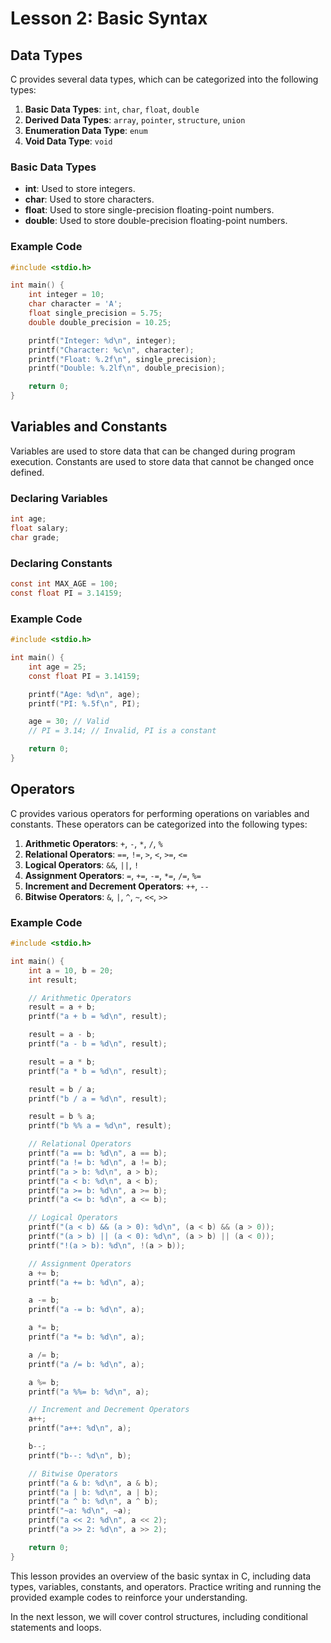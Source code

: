 # Lesson 2: Basic Syntax

## Data Types

C provides several data types, which can be categorized into the following types:
1. **Basic Data Types**: `int`, `char`, `float`, `double`
2. **Derived Data Types**: `array`, `pointer`, `structure`, `union`
3. **Enumeration Data Type**: `enum`
4. **Void Data Type**: `void`

### Basic Data Types
- **int**: Used to store integers.
- **char**: Used to store characters.
- **float**: Used to store single-precision floating-point numbers.
- **double**: Used to store double-precision floating-point numbers.

### Example Code
```c name=data_types.c
#include <stdio.h>

int main() {
    int integer = 10;
    char character = 'A';
    float single_precision = 5.75;
    double double_precision = 10.25;

    printf("Integer: %d\n", integer);
    printf("Character: %c\n", character);
    printf("Float: %.2f\n", single_precision);
    printf("Double: %.2lf\n", double_precision);

    return 0;
}
```

## Variables and Constants

Variables are used to store data that can be changed during program execution. Constants are used to store data that cannot be changed once defined.

### Declaring Variables
```c
int age;
float salary;
char grade;
```

### Declaring Constants
```c
const int MAX_AGE = 100;
const float PI = 3.14159;
```

### Example Code
```c name=variables_constants.c
#include <stdio.h>

int main() {
    int age = 25;
    const float PI = 3.14159;

    printf("Age: %d\n", age);
    printf("PI: %.5f\n", PI);

    age = 30; // Valid
    // PI = 3.14; // Invalid, PI is a constant

    return 0;
}
```

## Operators

C provides various operators for performing operations on variables and constants. These operators can be categorized into the following types:
1. **Arithmetic Operators**: `+`, `-`, `*`, `/`, `%`
2. **Relational Operators**: `==`, `!=`, `>`, `<`, `>=`, `<=`
3. **Logical Operators**: `&&`, `||`, `!`
4. **Assignment Operators**: `=`, `+=`, `-=`, `*=`, `/=`, `%=`
5. **Increment and Decrement Operators**: `++`, `--`
6. **Bitwise Operators**: `&`, `|`, `^`, `~`, `<<`, `>>`

### Example Code
```c name=operators.c
#include <stdio.h>

int main() {
    int a = 10, b = 20;
    int result;

    // Arithmetic Operators
    result = a + b;
    printf("a + b = %d\n", result);

    result = a - b;
    printf("a - b = %d\n", result);

    result = a * b;
    printf("a * b = %d\n", result);

    result = b / a;
    printf("b / a = %d\n", result);

    result = b % a;
    printf("b %% a = %d\n", result);

    // Relational Operators
    printf("a == b: %d\n", a == b);
    printf("a != b: %d\n", a != b);
    printf("a > b: %d\n", a > b);
    printf("a < b: %d\n", a < b);
    printf("a >= b: %d\n", a >= b);
    printf("a <= b: %d\n", a <= b);

    // Logical Operators
    printf("(a < b) && (a > 0): %d\n", (a < b) && (a > 0));
    printf("(a > b) || (a < 0): %d\n", (a > b) || (a < 0));
    printf("!(a > b): %d\n", !(a > b));

    // Assignment Operators
    a += b;
    printf("a += b: %d\n", a);

    a -= b;
    printf("a -= b: %d\n", a);

    a *= b;
    printf("a *= b: %d\n", a);

    a /= b;
    printf("a /= b: %d\n", a);

    a %= b;
    printf("a %%= b: %d\n", a);

    // Increment and Decrement Operators
    a++;
    printf("a++: %d\n", a);

    b--;
    printf("b--: %d\n", b);

    // Bitwise Operators
    printf("a & b: %d\n", a & b);
    printf("a | b: %d\n", a | b);
    printf("a ^ b: %d\n", a ^ b);
    printf("~a: %d\n", ~a);
    printf("a << 2: %d\n", a << 2);
    printf("a >> 2: %d\n", a >> 2);

    return 0;
}
```

This lesson provides an overview of the basic syntax in C, including data types, variables, constants, and operators. Practice writing and running the provided example codes to reinforce your understanding.

In the next lesson, we will cover control structures, including conditional statements and loops.